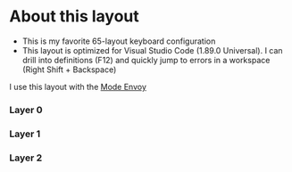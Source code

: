 # About this layout

- This is my favorite 65-layout keyboard configuration
- This layout is optimized for Visual Studio Code (1.89.0 Universal). I can drill into definitions (F12) and quickly jump to errors in a workspace (Right Shift + Backspace)

I use this layout with the [Mode Envoy](https://modedesigns.com/products/envoy)

### Layer 0

### Layer 1

### Layer 2
